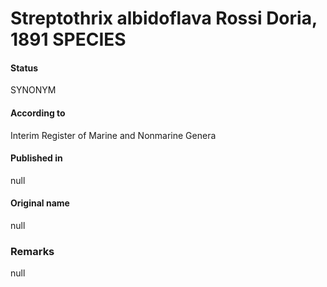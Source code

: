 # Streptothrix albidoflava Rossi Doria, 1891 SPECIES

#### Status
SYNONYM

#### According to
Interim Register of Marine and Nonmarine Genera

#### Published in
null

#### Original name
null

### Remarks
null